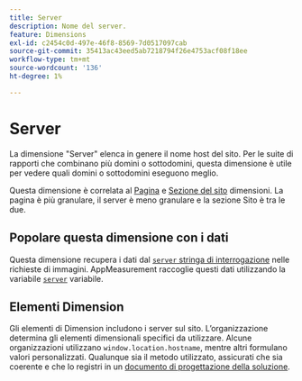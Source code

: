 ```yaml
---
title: Server
description: Nome del server.
feature: Dimensions
exl-id: c2454c0d-497e-46f8-8569-7d0517097cab
source-git-commit: 35413ac43eed5ab7218794f26e4753acf08f18ee
workflow-type: tm+mt
source-wordcount: '136'
ht-degree: 1%

---
```


# Server

La dimensione &quot;Server&quot; elenca in genere il nome host del sito. Per le suite di rapporti che combinano più domini o sottodomini, questa dimensione è utile per vedere quali domini o sottodomini eseguono meglio.

Questa dimensione è correlata al [Pagina](page.md) e [Sezione del sito](site-section.md) dimensioni. La pagina è più granulare, il server è meno granulare e la sezione Sito è tra le due.

## Popolare questa dimensione con i dati

Questa dimensione recupera i dati dal [`server` stringa di interrogazione](/help/implement/validate/query-parameters.md) nelle richieste di immagini. AppMeasurement raccoglie questi dati utilizzando la variabile [`server`](/help/implement/vars/page-vars/server.md) variabile.

## Elementi Dimension

Gli elementi di Dimension includono i server sul sito. L’organizzazione determina gli elementi dimensionali specifici da utilizzare. Alcune organizzazioni utilizzano `window.location.hostname`, mentre altri formulano valori personalizzati. Qualunque sia il metodo utilizzato, assicurati che sia coerente e che lo registri in un [documento di progettazione della soluzione](/help/implement/prepare/solution-design.md).
